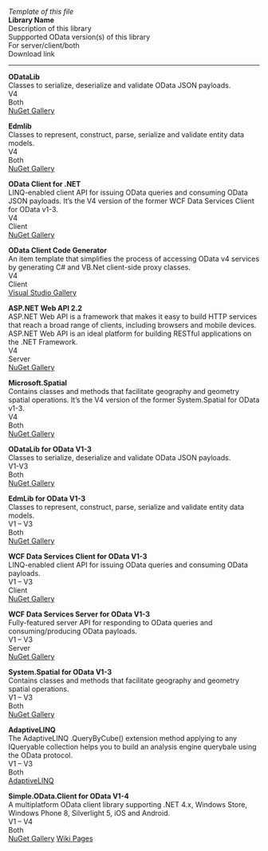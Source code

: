 *Template of this file*<br>
**Library Name**<br>
Description of this library <br>
Suppported OData version(s) of this library <br>
For server/client/both <br>
Download link <br>

---------------------------------------------------------------------------------------------------------------

**ODataLib**<br>
Classes to serialize, deserialize and validate OData JSON payloads.<br>
V4<br>
Both<br>
[NuGet Gallery](http://www.nuget.org/packages/Microsoft.OData.Core/)

**Edmlib**<br>
Classes to represent, construct, parse, serialize and validate entity data models.<br>
V4<br>
Both<br>
[NuGet Gallery](http://www.nuget.org/packages/Microsoft.OData.Edm/)

**OData Client for .NET**<br>
LINQ-enabled client API for issuing OData queries and consuming OData JSON payloads. It’s the V4 version of the former WCF Data Services Client for OData v1-3.<br>
V4<br>
Client<br>
[NuGet Gallery](http://www.nuget.org/packages/Microsoft.OData.Client/)

**OData Client Code Generator**<br>
An item template that simplifies the process of accessing OData v4 services by generating C# and VB.Net client-side proxy classes.<br>
V4<br>
Client<br>
[Visual Studio Gallery](http://visualstudiogallery.msdn.microsoft.com/9b786c0e-79d1-4a50-89a5-125e57475937)

**ASP.NET Web API 2.2**<br>
ASP.NET Web API is a framework that makes it easy to build HTTP services that reach a broad range of clients, including browsers and mobile devices. ASP.NET Web API is an ideal platform for building RESTful applications on the .NET Framework.<br>
V4<br>
Server<br>
[NuGet Gallery](http://www.nuget.org/packages/Microsoft.AspNet.OData/)

**Microsoft.Spatial**<br>
Contains classes and methods that facilitate geography and geometry spatial operations. It’s the V4 version of the former System.Spatial for OData v1-3.<br>
V4<br>
Both<br>
[NuGet Gallery](http://www.nuget.org/packages/Microsoft.Spatial/)

**ODataLib for OData V1-3**<br>
Classes to serialize, deserialize and validate OData JSON payloads.<br>
V1-V3<br>
Both<br>
[NuGet Gallery](http://www.nuget.org/packages/Microsoft.Data.OData/)

**EdmLib for OData V1-3**<br>
Classes to represent, construct, parse, serialize and validate entity data models.<br>
V1 – V3<br>
Both<br>
[NuGet Gallery](http://www.nuget.org/packages/Microsoft.Data.Edm/)

**WCF Data Services Client for OData V1-3**<br>
LINQ-enabled client API for issuing OData queries and consuming OData payloads.<br>
V1 – V3<br>
Client<br>
[NuGet Gallery](http://www.nuget.org/packages/Microsoft.Data.Services.Client/)

**WCF Data Services Server for OData V1-3**<br>
Fully-featured server API for responding to OData queries and consuming/producing OData payloads.<br>
V1 – V3<br>
Server<br>
[NuGet Gallery](http://www.nuget.org/packages/Microsoft.Data.Services/)

**System.Spatial for OData V1-3**<br>
Contains classes and methods that facilitate geography and geometry spatial operations.<br>
V1 – V3<br>
Both<br>
[NuGet Gallery](http://www.nuget.org/packages/System.Spatial/)

**AdaptiveLINQ**<br>
The AdaptiveLINQ .QueryByCube() extension method applying to any IQueryable collection helps you to build an analysis engine querybale using the OData protocol.<br>
V1 – V3<br>
Both<br>
[AdaptiveLINQ](http://www.adaptivelinq.com/)

**Simple.OData.Client for OData V1-4**<br>
A multiplatform OData client library supporting .NET 4.x, Windows Store, Windows Phone 8, Silverlight 5, iOS and Android.<br>
V1 – V4<br>
Both<br>
[NuGet Gallery](http://www.nuget.org/packages/Simple.OData.Client/)
[Wiki Pages](https://github.com/object/Simple.OData.Client/wiki)
